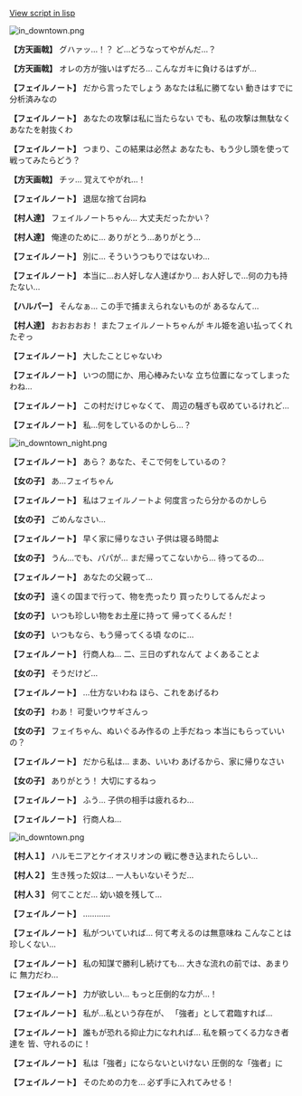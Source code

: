 [View script in lisp](../scripts/210102093.txt)

![in_downtown.png](../images/backgrounds/in_downtown.png)

**【方天画戟】**
グハァッ…！？
ど…どうなってやがんだ…？

**【方天画戟】**
オレの方が強いはずだろ…
こんなガキに負けるはずが…

**【フェイルノート】**
だから言ったでしょう
あなたは私に勝てない
動きはすでに分析済みなの

**【フェイルノート】**
あなたの攻撃は私に当たらない
でも、私の攻撃は無駄なく
あなたを射抜くわ

**【フェイルノート】**
つまり、この結果は必然よ
あなたも、もう少し頭を使って
戦ってみたらどう？

**【方天画戟】**
チッ…
覚えてやがれ…！

**【フェイルノート】**
退屈な捨て台詞ね

**【村人達】**
フェイルノートちゃん…
大丈夫だったかい？

**【村人達】**
俺達のために…
ありがとう…ありがとう…

**【フェイルノート】**
別に…
そういうつもりではないわ…

**【フェイルノート】**
本当に…お人好しな人達ばかり…
お人好しで…何の力も持たない…

**【ハルパー】**
そんなぁ…
この手で捕まえられないものが
あるなんて…

**【村人達】**
おおおおお！
またフェイルノートちゃんが
キル姫を追い払ってくれたぞっ

**【フェイルノート】**
大したことじゃないわ

**【フェイルノート】**
いつの間にか、用心棒みたいな
立ち位置になってしまったわね…

**【フェイルノート】**
この村だけじゃなくて、
周辺の騒ぎも収めているけれど…

**【フェイルノート】**
私…何をしているのかしら…？

![in_downtown_night.png](../images/backgrounds/in_downtown_night.png)

**【フェイルノート】**
あら？
あなた、そこで何をしているの？

**【女の子】**
あ…フェイちゃん

**【フェイルノート】**
私はフェイルノートよ
何度言ったら分かるのかしら

**【女の子】**
ごめんなさい…

**【フェイルノート】**
早く家に帰りなさい
子供は寝る時間よ

**【女の子】**
うん…でも、パパが…
まだ帰ってこないから…
待ってるの…

**【フェイルノート】**
あなたの父親って…

**【女の子】**
遠くの国まで行って、物を売ったり
買ったりしてるんだよっ

**【女の子】**
いつも珍しい物をお土産に持って
帰ってくるんだ！

**【女の子】**
いつもなら、もう帰ってくる頃
なのに…

**【フェイルノート】**
行商人ね…
二、三日のずれなんて
よくあることよ

**【女の子】**
そうだけど…

**【フェイルノート】**
…仕方ないわね
ほら、これをあげるわ

**【女の子】**
わあ！
可愛いウサギさんっ

**【女の子】**
フェイちゃん、ぬいぐるみ作るの
上手だねっ
本当にもらっていいの？

**【フェイルノート】**
だから私は…
まあ、いいわ
あげるから、家に帰りなさい

**【女の子】**
ありがとう！
大切にするねっ

**【フェイルノート】**
ふう…
子供の相手は疲れるわ…

**【フェイルノート】**
行商人ね…

![in_downtown.png](../images/backgrounds/in_downtown.png)

**【村人１】**
ハルモニアとケイオスリオンの
戦に巻き込まれたらしい…

**【村人２】**
生き残った奴は…
一人もいないそうだ…

**【村人３】**
何てことだ…
幼い娘を残して…

**【フェイルノート】**
…………

**【フェイルノート】**
私がついていれば…
何て考えるのは無意味ね
こんなことは珍しくない…

**【フェイルノート】**
私の知謀で勝利し続けても…
大きな流れの前では、あまりに
無力だわ…

**【フェイルノート】**
力が欲しい…
もっと圧倒的な力が…！

**【フェイルノート】**
私が…私という存在が、
「強者」として君臨すれば…

**【フェイルノート】**
誰もが恐れる抑止力になれれば…
私を頼ってくる力なき者達を
皆、守れるのに！

**【フェイルノート】**
私は「強者」にならないといけない
圧倒的な「強者」に

**【フェイルノート】**
そのための力を…
必ず手に入れてみせる！